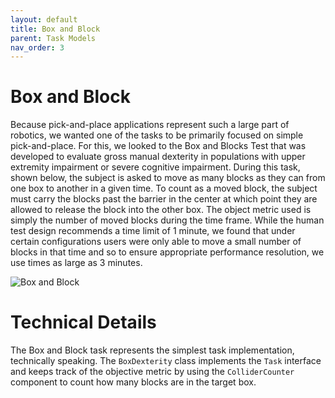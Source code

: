 ```yaml
---
layout: default
title: Box and Block
parent: Task Models
nav_order: 3
---
```


# Box and Block

Because pick-and-place applications represent such a large part of robotics, we wanted one of the tasks to be primarily focused on simple pick-and-place. For this, we looked to the Box and Blocks Test that was developed to evaluate gross manual dexterity in populations with upper extremity impairment or severe cognitive impairment. During this task, shown below, the subject is asked to move as many blocks as they can from one box to another in a given time. To count as a moved block, the subject must carry the blocks past the barrier in the center at which point they are allowed to release the block into the other box. The object metric used is simply the number of moved blocks during the time frame. While the human test design recommends a time limit of 1 minute, we found that under certain configurations users were only able to move a small number of blocks in that time and so to ensure appropriate performance resolution, we use times as large as 3 minutes.


![Box and Block]({{site.baseurl}}/assets/imgs/2022-05-05-10-34-26.png)

# Technical Details

The Box and Block task represents the simplest task implementation, technically speaking. The `BoxDexterity` class implements the `Task` interface and keeps track of the objective metric by using the `ColliderCounter` component to count how many blocks are in the target box.